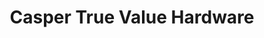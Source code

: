 ---
title: "Casper True Value Hardware"
url: /lake-zurich/casper-true-value-hardware/
shop: Eisenwaren
---